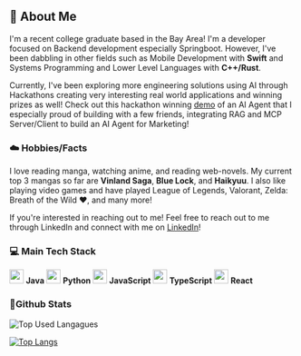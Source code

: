 ## 👋 About Me 
I'm a recent college graduate based in the Bay Area! I'm a developer focused on Backend development especially Springboot. However, I've been dabbling in other fields such as Mobile Development with **Swift** and Systems Programming and Lower Level Languages with **C++/Rust**. 

Currently, I've been exploring more engineering solutions using AI through Hackathons creating very interesting real world applications and winning prizes as well! Check out this hackathon winning [demo](https://www.youtube.com/watch?v=sQS5CLRmQZY) of an AI Agent that I especially proud of building with a few friends, integrating RAG and MCP Server/Client to build an AI Agent for Marketing!

### ☁️ Hobbies/Facts 
I love reading manga, watching anime, and reading web-novels. My current top 3 mangas so far are **Vinland Saga**, **Blue Lock**, and **Haikyuu**. I also like playing video games and have played League of Legends, Valorant, Zelda: Breath of the Wild ❤️, and many more! 

If you're interested in reaching out to me! Feel free to reach out to me through LinkedIn and connect with me on [LinkedIn](https://www.linkedin.com/in/alex--lee1)!

### 💻 Main Tech Stack 
<img src="https://cdn.jsdelivr.net/gh/devicons/devicon/icons/java/java-original.svg" width="25"/> **Java**
<img src="https://cdn.jsdelivr.net/gh/devicons/devicon/icons/python/python-original.svg" width="25"/> **Python**
<img src="https://cdn.jsdelivr.net/gh/devicons/devicon/icons/javascript/javascript-original.svg" width="25"/> **JavaScript**
<img src="https://cdn.jsdelivr.net/gh/devicons/devicon/icons/typescript/typescript-original.svg" width="25"/> **TypeScript**
<img src="https://cdn.jsdelivr.net/gh/devicons/devicon/icons/react/react-original.svg" width="25"/> **React**


### 💯Github Stats 
![Top Used Langagues](https://github-readme-stats.vercel.app/api/top-langs/?username=sheepodeepo&theme=tokyonight)

[![Top Langs](https://github-readme-stats.vercel.app/api?username=sheepodeepo&theme=algolia&show_icons=true)](https://github.com/sheepodeepo)

<!--
C++: <img src="https://cdn.jsdelivr.net/gh/devicons/devicon/icons/cplusplus/cplusplus-original.svg" width="25"/> **C++**

**Sheepodeepo/Sheepodeepo** is a ✨ _special_ ✨ repository because its `README.md` (this file) appears on your GitHub profile.

Here are some ideas to get you started:

- 🔭 I’m currently working on ...
- 🌱 I’m currently learning ...
- 👯 I’m looking to collaborate on ...
- 🤔 I’m looking for help with ...
- 💬 Ask me about ...
- 📫 How to reach me: ...
- 😄 Pronouns: ...
- ⚡ Fun fact: ...
-->
